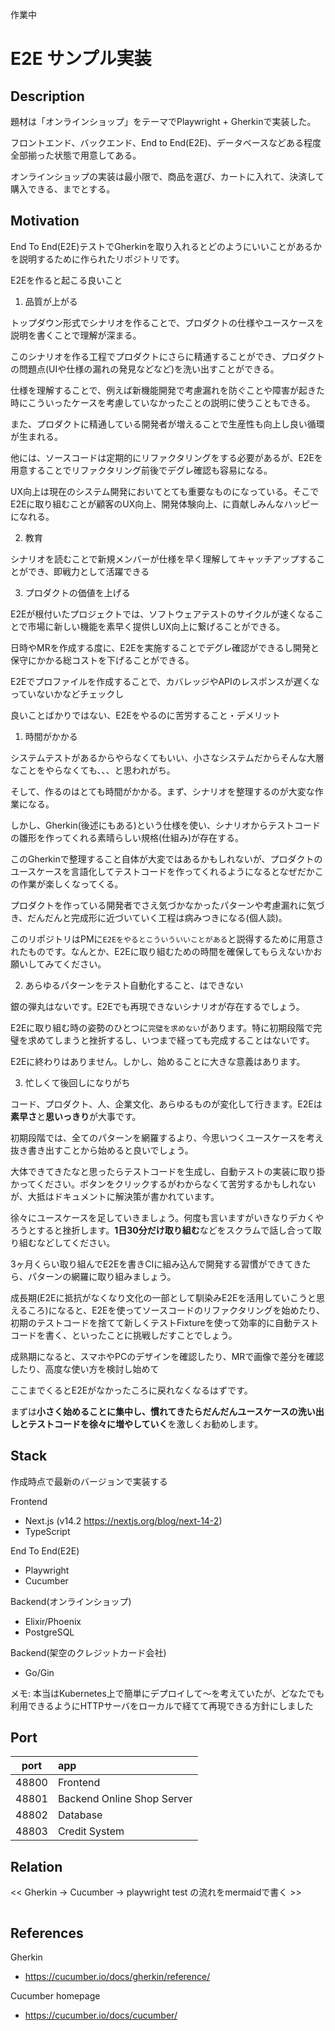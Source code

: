 作業中


# E2E サンプル実装

## Description

題材は「オンラインショップ」をテーマでPlaywright + Gherkinで実装した。

フロントエンド、バックエンド、End to End(E2E)、データベースなどある程度全部揃った状態で用意してある。

オンラインショップの実装は最小限で、商品を選び、カートに入れて、決済して購入できる、までとする。

## Motivation

End To End(E2E)テストでGherkinを取り入れるとどのようにいいことがあるかを説明するために作られたリポジトリです。

E2Eを作ると起こる良いこと

1. 品質が上がる

トップダウン形式でシナリオを作ることで、プロダクトの仕様やユースケースを説明を書くことで理解が深まる。

このシナリオを作る工程でプロダクトにさらに精通することができ、プロダクトの問題点(UIや仕様の漏れの発見などなど)を洗い出すことができる。

仕様を理解することで、例えば新機能開発で考慮漏れを防ぐことや障害が起きた時にこういったケースを考慮していなかったことの説明に使うこともできる。

また、プロダクトに精通している開発者が増えることで生産性も向上し良い循環が生まれる。

他には、ソースコードは定期的にリファクタリングをする必要があるが、E2Eを用意することでリファクタリング前後でデグレ確認も容易になる。

UX向上は現在のシステム開発においてとても重要なものになっている。そこでE2Eに取り組むことが顧客のUX向上、開発体験向上、に貢献しみんなハッピーになれる。


2. 教育

シナリオを読むことで新規メンバーが仕様を早く理解してキャッチアップすることができ、即戦力として活躍できる

3. プロダクトの価値を上げる

E2Eが根付いたプロジェクトでは、ソフトウェアテストのサイクルが速くなることで市場に新しい機能を素早く提供しUX向上に繋げることができる。

日時やMRを作成する度に、E2Eを実施することでデグレ確認ができるし開発と保守にかかる総コストを下げることができる。

E2Eでプロファイルを作成することで、カバレッジやAPIのレスポンスが遅くなっていないかなどチェックし


良いことばかりではない、E2Eをやるのに苦労すること・デメリット

1. 時間がかかる

システムテストがあるからやらなくてもいい、小さなシステムだからそんな大層なことをやらなくても、、、と思われがち。

そして、作るのはとても時間がかかる。まず、シナリオを整理するのが大変な作業になる。

しかし、Gherkin(後述にもある)という仕様を使い、シナリオからテストコードの雛形を作ってくれる素晴らしい規格(仕組み)が存在する。

このGherkinで整理すること自体が大変ではあるかもしれないが、プロダクトのユースケースを言語化してテストコードを作ってくれるようになるとなぜだかこの作業が楽しくなってくる。

プロダクトを作っている開発者でさえ気づかなかったパターンや考慮漏れに気づき、だんだんと完成形に近づいていく工程は病みつきになる(個人談)。

このリポジトリはPMに`E2Eをやるとこういういいことがある`と説得するために用意されたものです。なんとか、E2Eに取り組むための時間を確保してもらえないかお願いしてみてください。

2. あらゆるパターンをテスト自動化すること、はできない

銀の弾丸はないです。E2Eでも再現できないシナリオが存在するでしょう。

E2Eに取り組む時の姿勢のひとつに`完璧を求めない`があります。特に初期段階で完璧を求めてしまうと挫折するし、いつまで経っても完成することはないです。

E2Eに終わりはありません。しかし、始めることに大きな意義はあります。

3. 忙しくて後回しになりがち

コード、プロダクト、人、企業文化、あらゆるものが変化して行きます。E2Eは**素早さ**と**思いっきり**が大事です。

初期段階では、全てのパターンを網羅するより、今思いつくユースケースを考え抜き書き出すことから始めると良いでしょう。

大体できてきたなと思ったらテストコードを生成し、自動テストの実装に取り掛かってください。ボタンをクリックするがわからなくて苦労するかもしれないが、大抵はドキュメントに解決策が書かれています。

徐々にユースケースを足していきましょう。何度も言いますがいきなりデカくやろうとすると挫折します。**1日30分だけ取り組む**などをスクラムで話し合って取り組むなどしてください。

3ヶ月くらい取り組んでE2Eを書きCIに組み込んで開発する習慣ができてきたら、パターンの網羅に取り組みましょう。

成長期(E2Eに抵抗がなくなり文化の一部として馴染みE2Eを活用していこうと思えるころ)になると、E2Eを使ってソースコードのリファクタリングを始めたり、初期のテストコードを捨てて新しくテストFixtureを使って効率的に自動テストコードを書く、といったことに挑戦しだすことでしょう。

成熟期になると、スマホやPCのデザインを確認したり、MRで画像で差分を確認したり、高度な使い方を検討し始めて

ここまでくるとE2Eがなかったころに戻れなくなるはずです。

まずは**小さく始めることに集中し、慣れてきたらだんだんユースケースの洗い出しとテストコードを徐々に増やしていく**を激しくお勧めします。

## Stack

作成時点で最新のバージョンで実装する

Frontend
- Next.js (v14.2 https://nextjs.org/blog/next-14-2)
- TypeScript

End To End(E2E)
- Playwright
- Cucumber

Backend(オンラインショップ)
- Elixir/Phoenix
- PostgreSQL

Backend(架空のクレジットカード会社)
- Go/Gin

メモ: 本当はKubernetes上で簡単にデプロイして〜を考えていたが、どなたでも利用できるようにHTTPサーバをローカルで経てて再現できる方針にしました

## Port

|port|app|
|:---:|:---|
|48800|Frontend|
|48801|Backend Online Shop Server|
|48802|Database|
|48803|Credit System|

## Relation

<< Gherkin -> Cucumber -> playwright test の流れをmermaidで書く >>

```marmaid
```

## References

Gherkin
- https://cucumber.io/docs/gherkin/reference/

Cucumber homepage
- https://cucumber.io/docs/cucumber/


